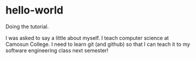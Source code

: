 # hello-world
Doing the tutorial.

I was asked to say a little about myself. I teach computer science at Camosun College. I need to learn git (and github) so that I can teach it to my software engineering class next semester!

